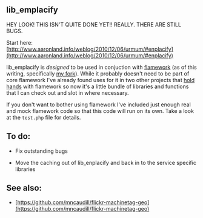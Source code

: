 lib_emplacify
--

HEY LOOK! THIS ISN'T QUITE DONE YET!! REALLY. THERE ARE STILL BUGS.

Start here: [http://www.aaronland.info/weblog/2010/12/06/urmum/#enplacify](http://www.aaronland.info/weblog/2010/12/06/urmum/#enplacify)

lib_emplacify is *designed* to be used in conjuction with [flamework](https://github.com/exflickr/flamework) (as of this writing, specifically [my fork](https://github.com/straup/flamework)). While it probably doesn't need to be part of core flamework I've already found uses for it in two other projects that [hold hands](https://github.com/Citytracking/dotspotting/blob/master/README.FLAMEWORK.md) with flamework so now it's a little bundle of libraries and functions that I can check out and slot in where necessary.

If you don't want to bother using flamework I've included just enough real and mock flamework code so that this code will run on its own. Take a look at the `test.php` file for details.

To do:
--

* Fix outstanding bugs

* Move the caching out of lib_enplacify and back in to the service specific libraries

See also:
--

* [https://github.com/mncaudill/flickr-machinetag-geo](https://github.com/mncaudill/flickr-machinetag-geo)
